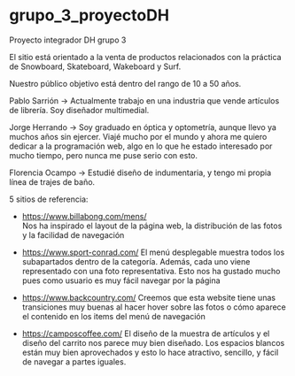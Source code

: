 # grupo_3_proyectoDH
Proyecto integrador DH grupo 3

El sitio está orientado a la venta de productos relacionados con la práctica de Snowboard, Skateboard, Wakeboard y Surf. 

Nuestro público objetivo está dentro del rango de 10 a 50 años.

Pablo Sarrión -> Actualmente trabajo en una industria que vende artículos de librería. 
Soy diseñador multimedial.

Jorge Herrando -> Soy graduado en óptica y optometría, aunque llevo ya muchos años sin ejercer. Viajé mucho por el mundo y ahora me quiero dedicar a la programación web, algo en lo que he estado interesado por mucho tiempo, pero nunca me puse serio con esto.

Florencia Ocampo -> Estudié diseño de indumentaria, y tengo mi propia línea de trajes de baño.


5 sitios de referencia:
- https://www.billabong.com/mens/  
Nos ha inspirado el layout de la página web, la distribución de las fotos y la facilidad de navegación

- https://www.sport-conrad.com/
El menú desplegable muestra todos los subapartados dentro de la categoría. Además, cada uno viene representado con una foto representativa. Esto nos ha gustado mucho pues como usuario es muy fácil navegar por la página

- https://www.backcountry.com/
Creemos que esta website tiene unas transiciones muy buenas al hacer hover sobre las fotos o cómo aparece el contenido en los items del menú de navegación

- https://camposcoffee.com/
El diseño de la muestra de artículos y el diseño del carrito nos parece muy bien diseñado. Los espacios blancos están muy bien aprovechados y esto lo hace atractivo, sencillo, y fácil de navegar a partes iguales. 
